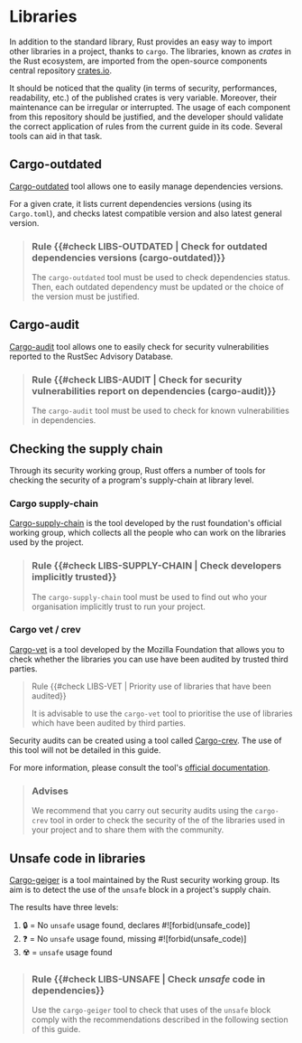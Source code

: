 # Libraries

In addition to the standard library, Rust provides an easy way to import other
libraries in a project, thanks to `cargo`. The libraries, known as *crates* in
the Rust ecosystem, are imported from the open-source components central
repository [crates.io](https://crates.io).

It should be noticed that the quality (in terms of security, performances,
readability, etc.) of the published crates is very variable. Moreover, their
maintenance can be irregular or interrupted. The usage of each component from
this repository should be justified, and the developer should validate the
correct application of rules from the current guide in its code. Several tools
can aid in that task.

## Cargo-outdated

[Cargo-outdated] tool allows one to easily manage dependencies versions.

For a given crate, it lists current dependencies versions (using its
`Cargo.toml`), and checks latest compatible version and also latest general
version.

> ### Rule {{#check LIBS-OUTDATED | Check for outdated dependencies versions (cargo-outdated)}}
> The `cargo-outdated` tool must be used to check dependencies status. Then,
> each outdated dependency must be updated or the choice of the version must be
> justified.

[cargo-outdated]: https://github.com/kbknapp/cargo-outdated

## Cargo-audit

[Cargo-audit] tool allows one to easily check for security vulnerabilities
reported to the RustSec Advisory Database.

> ### Rule {{#check LIBS-AUDIT | Check for security vulnerabilities report on dependencies (cargo-audit)}}
> The `cargo-audit` tool must be used to check for known vulnerabilities in
> dependencies.

[cargo-audit]: https://github.com/RustSec/cargo-audit

## Checking the supply chain

Through its security working group, Rust offers a number of tools for checking the security of a program's supply-chain at library level.

### Cargo supply-chain

[Cargo-supply-chain] is the tool developed by the rust foundation's official working group, which collects all the people who can work on the libraries used by the project.

> ### Rule {{#check LIBS-SUPPLY-CHAIN | Check developers implicitly trusted}}
>
> The `cargo-supply-chain` tool must be used to find out who your organisation implicitly trust to run your project.

[cargo-supply-chain]: https://github.com/rust-secure-code/cargo-supply-chain
### Cargo vet / crev

[Cargo-vet] is a tool developed by the Mozilla Foundation that allows you to check whether the libraries you can use have been audited by trusted third parties.

> Rule {{#check LIBS-VET | Priority use of libraries that have been audited}}
>
> It is advisable to use the `cargo-vet` tool to prioritise the use of libraries which have been audited by third parties.

Security audits can be created using a tool called [Cargo-crev]. The use of this tool will not be detailed in this guide.

For more information, please consult the tool's [official documentation].

> ### Advises
>
> We recommend that you carry out security audits using the `cargo-crev` tool in order to check the security of the 
> of the libraries used in your project and to share them with the community.

[cargo-vet]: https://github.com/mozilla/cargo-vet
[cargo-crev]: https://github.com/crev-dev/cargo-crev
[official documentation]: https://github.com/crev-dev/cargo-crev/blob/main/cargo-crev/src/doc/getting_started.md

## Unsafe code in libraries

[Cargo-geiger] is a tool maintained by the Rust security working group.
Its aim is to detect the use of the `unsafe` block in a project's supply chain.

The results have three levels: 
1) 🔒  = No `unsafe` usage found, declares #![forbid(unsafe_code)]
2) ❓  = No `unsafe` usage found, missing #![forbid(unsafe_code)]
3) ☢️   = `unsafe` usage found

> ### Rule {{#check LIBS-UNSAFE | Check *unsafe* code in dependencies}}
>
> Use the `cargo-geiger` tool to check that uses of the `unsafe` block comply with the recommendations described in the following section of this guide.


[cargo-geiger]: https://github.com/geiger-rs/cargo-geiger
